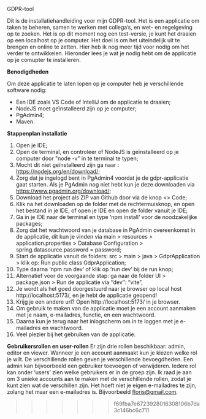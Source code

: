 
GDPR-tool

Dit is de installatiehandleiding voor mijn GDPR-tool. Het is een applicatie om taken te beheren, samen te werken met collega’s, en wet- en regelgeving op te zoeken. Het is op dit moment nog een test-versie, je kunt het draaien op een localhost op je computer. Het doel is om het uiteindelijk uit te brengen en online te zetten. Hier heb ik nog meer tijd voor nodig om het verder te ontwikkelen. Hieronder lees je wat je nodig hebt om de applicatie op je comupter te installeren.

**Benodigdheden**

Om deze applicatie te laten lopen op je computer heb je verschillende software nodig:
-	Een IDE zoals VS Code of IntelliJ om de applicatie te draaien;
-	NodeJS moet geïnstalleerd zijn op je computer;
-	PgAdmin4;
-	Maven.
  
**Stappenplan installatie**
1.	Open je IDE;
2.	Open de terminal, en controleer of NodeJS is geïnstalleerd op je computer door "node -v" in te terminal te typen;
3.	Mocht dit niet geïnstalleerd zijn ga naar : https://nodejs.org/en/download/;
4.	Zorg dat je ingelogd bent in PgAdmin4 voordat je de gdpr-applicatie gaat starten. Als je PgAdmin nog niet hebt kun je deze downloaden via https://www.pgadmin.org/download/;
5.	Download het project als ZIP van Github door via de knop <> Code;
6.	Klik na het downloaden op de folder met de rechtermuisknop, en open het bestand in je IDE, of open je IDE en open de folder vanuit je IDE;
8.	Ga in je IDE naar de terminal en type ‘npm install’ voor de noodzakelijke packages;
9.	Zorg dat het wachtwoord van je database in PgAdmin overeenkomst in de applicatie, dit kun je vinden via main > resources > application.properties > Database Configuration > spring.datasource.password = password;
10.	Start de applicatie vanuit de folders: src > main > java > GdprApplication > klik op: Run public class GdprApplication;
11.	Type daarna ‘npm run dev’ of klik op ‘run dev’ bij de run knop;
12.	Alternatief voor de voorgaande stap: ga naar de folder UI > package.json > Run de applicatie via ‘’dev’’: “vite”,
13.	Je wordt als het goed doorgestuurd naar je browser op local host http://localhost:5173/, en je hebt de applicatie geopend!
14.	Krijg je een andere url? Open http://localhost:5173/ in je browser.
15.	Om gebruik te maken van de applicatie moet je een account aanmaken met je naam, e-mailadres, functie, en een wachtwoord.
16.	Daarna kun je terug naar het inlogscherm om in te loggen met je e-mailadres en wachtwoord.
17.	Veel plezier bij het gebruiken van de applicatie. 

**Gebruikersrollen en user-rollen**
Er zijn drie rollen beschikbaar: admin, editor en viewer. Wanneer je een account aanmaakt kun je kiezen welke rol je wilt. De verschillende rollen geven je verschillende bevoegdheden. Een admin kan bijvoorbeeld een gebruiker toevoegen of verwijderen. Iedere rol kan onder ‘users’ zien welke gebruikers er in de groep zijn. Ik raad je aan om 3 unieke accounts aan te maken met de verschillende rollen, zodat je kunt zien wat de verschillen zijn. Het hoeft niet je eigen e-mailadres te zijn, zolang het maar een e-mailadres is. Bijvoorbeeld floris@gmail.com.

>>>>>>> f69fba7e6723928016308106b7da3c146bc6c711
